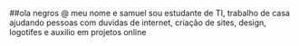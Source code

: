 ##ola negros @ 
meu nome e samuel sou estudante de TI, trabalho de casa ajudando pessoas com duvidas de internet, criação de sites, design, logotifes e auxilio em projetos online

<!--
**samuel08662/samuel08662** is a ✨ _special_ ✨ repository because its `README.md` (this file) appears on your GitHub profile.

Here are some ideas to get you started:

- 🔭 I’m currently working on ...
- 🌱 I’m currently learning ...
- 👯 I’m looking to collaborate on ...
- 🤔 I’m looking for help with ...
- 💬 Ask me about ...
- 📫 How to reach me: ...
- 😄 Pronouns: ...
- ⚡ Fun fact: ...
-->
